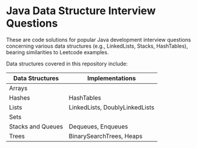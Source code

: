 # Java Data Structure Interview Questions
  
These are code solutions for popular Java development interview questions concerning various data structures (e.g., LinkedLists, Stacks, HashTables), bearing similarities to Leetcode examples.  
  
Data structures covered in this repository include:  
  
| Data Structures | Implementations |  
| ----- | ----- |  
| Arrays | |  
| Hashes | HashTables |  
| Lists | LinkedLists, DoublyLinkedLists |  
| Sets | |  
| Stacks and Queues | Dequeues, Enqueues |  
| Trees | BinarySearchTrees, Heaps |
